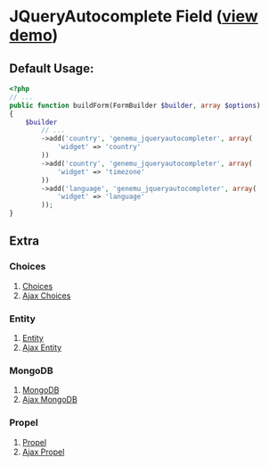 # JQueryAutocomplete Field ([view demo](http://jqueryui.com/demos/autocomplete/))

## Default Usage:

``` php
<?php
// ...
public function buildForm(FormBuilder $builder, array $options)
{
    $builder
        // ...
        ->add('country', 'genemu_jqueryautocompleter', array(
            'widget' => 'country'
        ))
        ->add('country', 'genemu_jqueryautocompleter', array(
            'widget' => 'timezone'
        ))
        ->add('language', 'genemu_jqueryautocompleter', array(
            'widget' => 'language'
        ));
}
```

## Extra

### Choices
1. [Choices](https://github.com/genemu/GenemuFormBundle/blob/master/Resources/doc/jquery/autocomplete/choices.md)
2. [Ajax Choices](https://github.com/genemu/GenemuFormBundle/blob/master/Resources/doc/jquery/autocomplete/choices_ajax.md)

### Entity
1. [Entity](https://github.com/genemu/GenemuFormBundle/blob/master/Resources/doc/jquery/autocomplete/entity.md)
2. [Ajax Entity](https://github.com/genemu/GenemuFormBundle/blob/master/Resources/doc/jquery/autocomplete/entity_ajax.md)

### MongoDB
1. [MongoDB](https://github.com/genemu/GenemuFormBundle/blob/master/Resources/doc/jquery/autocomplete/mongodb.md)
2. [Ajax MongoDB](https://github.com/genemu/GenemuFormBundle/blob/master/Resources/doc/jquery/autocomplete/mongodb_ajax.md)

### Propel
1. [Propel](https://github.com/genemu/GenemuFormBundle/blob/master/Resources/doc/jquery/autocomplete/propel.md)
2. [Ajax Propel](https://github.com/genemu/GenemuFormBundle/blob/master/Resources/doc/jquery/autocomplete/propel_ajax.md)
